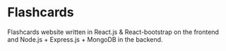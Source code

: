 # Flashcards
Flashcards website written in React.js &amp; React-bootstrap on the frontend and Node.js + Express.js + MongoDB in the backend.
